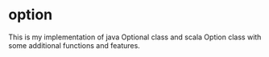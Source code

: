 option
======

This is my implementation of java Optional class and scala Option class with some additional functions and features.

